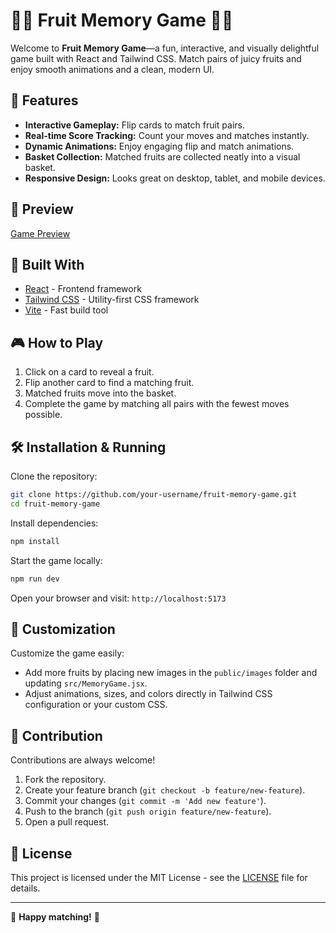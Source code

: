 # 🍉🍒 Fruit Memory Game 🍌🍇

Welcome to **Fruit Memory Game**—a fun, interactive, and visually delightful game built with React and Tailwind CSS. Match pairs of juicy fruits and enjoy smooth animations and a clean, modern UI.

## 🚀 Features

- **Interactive Gameplay:** Flip cards to match fruit pairs.
- **Real-time Score Tracking:** Count your moves and matches instantly.
- **Dynamic Animations:** Enjoy engaging flip and match animations.
- **Basket Collection:** Matched fruits are collected neatly into a visual basket.
- **Responsive Design:** Looks great on desktop, tablet, and mobile devices.

## 📸 Preview

[Game Preview](https://fruit-memory-game.vercel.app/)

## 🔧 Built With

- [React](https://reactjs.org/) - Frontend framework
- [Tailwind CSS](https://tailwindcss.com/) - Utility-first CSS framework
- [Vite](https://vitejs.dev/) - Fast build tool

## 🎮 How to Play

1. Click on a card to reveal a fruit.
2. Flip another card to find a matching fruit.
3. Matched fruits move into the basket.
4. Complete the game by matching all pairs with the fewest moves possible.

## 🛠 Installation & Running

Clone the repository:

```bash
git clone https://github.com/your-username/fruit-memory-game.git
cd fruit-memory-game
```

Install dependencies:

```bash
npm install
```

Start the game locally:

```bash
npm run dev
```

Open your browser and visit: `http://localhost:5173`

## 🌟 Customization

Customize the game easily:

- Add more fruits by placing new images in the `public/images` folder and updating `src/MemoryGame.jsx`.
- Adjust animations, sizes, and colors directly in Tailwind CSS configuration or your custom CSS.

## 🤝 Contribution

Contributions are always welcome!

1. Fork the repository.
2. Create your feature branch (`git checkout -b feature/new-feature`).
3. Commit your changes (`git commit -m 'Add new feature'`).
4. Push to the branch (`git push origin feature/new-feature`).
5. Open a pull request.

## 📜 License

This project is licensed under the MIT License - see the [LICENSE](LICENSE) file for details.

---

🍓 **Happy matching!** 🍏
